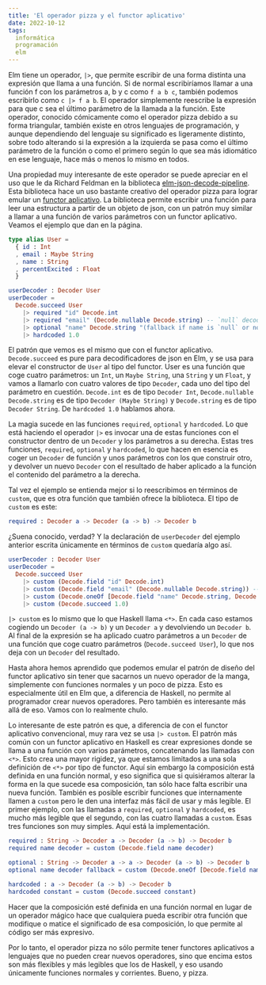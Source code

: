 ```yaml
---
title: 'El operador pizza y el functor aplicativo'
date: 2022-10-12
tags:
  informática
  programación
  elm
---
```

Elm tiene un operador, `|>`, que permite escribir de una forma distinta una expresión que llama a una función. Si de normal escribiríamos llamar a una función f con los parámetros a, b y c como `f a b c`, también podemos escribirlo como `c |> f a b`. El operador simplemente reescribe la expresión para que c sea el último parámetro de la llamada a la función. Este operador, conocido cómicamente como el operador pizza debido a su forma triangular, también existe en otros lenguajes de programación, y aunque dependiendo del lenguaje su significado es ligeramente distinto, sobre todo alterando si la expresión a la izquierda se pasa como el último parámetro de la función o como el primero según lo que sea más idiomático en ese lenguaje, hace más o menos lo mismo en todos.

Una propiedad muy interesante de este operador se puede apreciar en el uso que le da Richard Feldman en la biblioteca [elm-json-decode-pipeline](https://package.elm-lang.org/packages/NoRedInk/elm-json-decode-pipeline/latest/). Esta biblioteca hace un uso bastante creativo del operador pizza para lograr emular un [functor aplicativo](/posts/intuicion-functor-aplicativo). La biblioteca permite escribir una función para leer una estructura a partir de un objeto de json, con un patrón muy similar a llamar a una función de varios parámetros con un functor aplicativo. Veamos el ejemplo que dan en la página.

```Elm
type alias User =
  { id : Int
  , email : Maybe String
  , name : String
  , percentExcited : Float
  }

userDecoder : Decoder User
userDecoder =
  Decode.succeed User
    |> required "id" Decode.int
    |> required "email" (Decode.nullable Decode.string) -- `null` decodes to `Nothing`
    |> optional "name" Decode.string "(fallback if name is `null` or not present)"
    |> hardcoded 1.0
```

El patrón que vemos es el mismo que con el functor aplicativo. `Decode.succeed` es pure para decodificadores de json en Elm, y se usa para elevar el constructor de `User` al tipo del functor. User es una función que coge cuatro parámetros: un `Int`, un `Maybe String`, una `String` y un `Float`, y vamos a llamarlo con cuatro valores de tipo `Decoder`, cada uno del tipo del parámetro en cuestión. `Decode.int` es de tipo `Decoder Int`, `Decode.nullable Decode.string` es de tipo `Decoder (Maybe String)` y `Decode.string` es de tipo `Decoder String`. De `hardcoded 1.0` hablamos ahora.

La magia sucede en las funciones `required`, `optional` y `hardcoded`. Lo que está haciendo el operador `|>` es invocar una de estas funciones con el constructor dentro de un `Decoder` y los parámetros a su derecha. Estas tres funciones, `required`, `optional` y `hardcoded`, lo que hacen en esencia es coger un `Decoder` de función y unos parámetros con los que construir otro, y devolver un nuevo `Decoder` con el resultado de haber aplicado a la función el contenido del parámetro a la derecha.

Tal vez el ejemplo se entienda mejor si lo reescribimos en términos de `custom`, que es otra función que también ofrece la biblioteca. El tipo de `custom` es este:

```Elm
required : Decoder a -> Decoder (a -> b) -> Decoder b
```

¿Suena conocido, verdad? Y la declaración de `userDecoder` del ejemplo anterior escrita únicamente en términos de `custom` quedaría algo así.

```Elm
userDecoder : Decoder User
userDecoder =
  Decode.succeed User
    |> custom (Decode.field "id" Decode.int)
    |> custom (Decode.field "email" (Decode.nullable Decode.string)) -- `null` decodes to `Nothing`
    |> custom (Decode.oneOf [Decode.field "name" Decode.string, Decode.succeed "(fallback if name is `null` or not present)"]
    |> custom (Decode.succeed 1.0)
```

`|> custom` es lo mismo que lo que Haskell llama `<*>`. En cada caso estamos cogiendo un `Decoder (a -> b)` y un `Decoder a` y devolviendo un `Decoder b`. Al final de la expresión se ha aplicado cuatro parámetros a un `Decoder` de una función que coge cuatro parámetros (`Decode.succeed User`), lo que nos deja con un `Decoder` del resultado.

Hasta ahora hemos aprendido que podemos emular el patrón de diseño del functor aplicativo sin tener que sacarnos un nuevo operador de la manga, simplemente con funciones normales y un poco de pizza. Esto es especialmente útil en Elm que, a diferencia de Haskell, no permite al programador crear nuevos operadores. Pero también es interesante más allá de eso. Vamos con lo realmente chulo.

Lo interesante de este patrón es que, a diferencia de con el functor aplicativo convencional, muy rara vez se usa `|> custom`. El patrón más común con un functor aplicativo en Haskell es crear expresiones donde se llama a una función con varios parámetros, concatenando las llamadas con `<*>`. Esto crea una mayor rigidez, ya que estamos limitados a una sola definición de `<*>` por tipo de functor. Aquí sin embargo la composición está definida en una función normal, y eso significa que si quisiéramos alterar la forma en la que sucede esa composición, tan sólo hace falta escribir una nueva función. También es posible escribir funciones que internamente llamen a `custom` pero le den una interfaz más fácil de usar y más legible. El primer ejemplo, con las llamadas a `required`, `optional` y `hardcoded`, es mucho más legible que el segundo, con las cuatro llamadas a `custom`. Esas tres funciones son muy simples. Aquí está la implementación.

```Elm
required : String -> Decoder a -> Decoder (a -> b) -> Decoder b
required name decoder = custom (Decode.field name decoder)

optional : String -> Decoder a -> a -> Decoder (a -> b) -> Decoder b
optional name decoder fallback = custom (Decode.oneOf [Decode.field name decoder, Decode.succeed fallback])

hardcoded : a -> Decoder (a -> b) -> Decoder b
hardcoded constant = custom (Decode.succeed constant)
```

Hacer que la composición esté definida en una función normal en lugar de un operador mágico hace que cualquiera pueda escribir otra función que modifique o matice el significado de esa composición, lo que permite al código ser más expresivo.

Por lo tanto, el operador pizza no sólo permite tener functores aplicativos a lenguajes que no pueden crear nuevos operadores, sino que encima estos son más flexibles y más legibles que los de Haskell, y eso usando únicamente funciones normales y corrientes. Bueno, y pizza.
